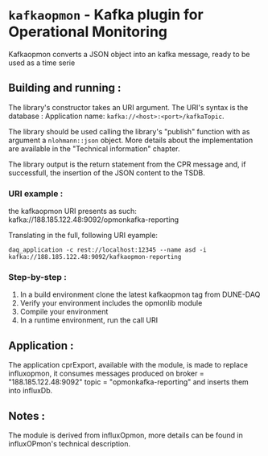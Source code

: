 # `kafkaopmon` - Kafka plugin for Operational Monitoring
Kafkaopmon converts a JSON object into an kafka message, ready to be used as a time serie

## Building and running :
The library's constructor takes an URI argument. The URI's syntax is the database : Application name: `kafka://<host>:<port>/kafkaTopic`. 

The library should be used calling the library's "publish" function with as argument a `nlohmann::json` object. More details about the implementation are available in the "Technical information" chapter.

The library output is the return statement from the CPR message and, if successfull, the insertion of the JSON content to the TSDB.

### URI example :
the kafkaopmon URI presents as such: kafka://188.185.122.48:9092/opmonkafka-reporting

Translating in the full, following URI eyample:

```
daq_application -c rest://localhost:12345 --name asd -i kafka://188.185.122.48:9092/kafkaopmon-reporting
```

### Step-by-step :
1. In a build environment clone the latest kafkaopmon tag from DUNE-DAQ
2. Verify your environment includes the opmonlib module
3. Compile your environment
4. In a runtime environment, run the call URI

## Application :
The application cprExport, available with the module, is made to replace influxopmon, it consumes messages produced on broker = "188.185.122.48:9092" topic = "opmonkafka-reporting" and inserts them into influxDb.


## Notes :
The module is derived from influxOpmon, more details can be found in influxOPmon's technical description.
